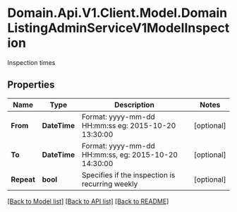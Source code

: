 # Domain.Api.V1.Client.Model.DomainListingAdminServiceV1ModelInspection
Inspection times
## Properties

Name | Type | Description | Notes
------------ | ------------- | ------------- | -------------
**From** | **DateTime** | Format: yyyy-mm-dd HH:mm:ss eg: 2015-10-20 13:30:00 | [optional] 
**To** | **DateTime** | Format: yyyy-mm-dd HH:mm:ss, eg: 2015-10-20 14:30:00 | [optional] 
**Repeat** | **bool** | Specifies if the inspection is recurring weekly | [optional] 

[[Back to Model list]](../README.md#documentation-for-models) [[Back to API list]](../README.md#documentation-for-api-endpoints) [[Back to README]](../README.md)

